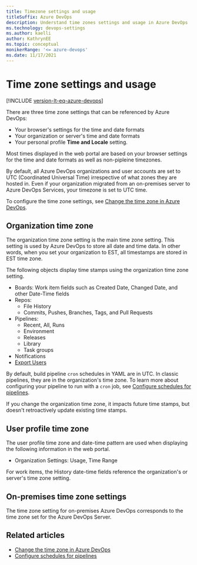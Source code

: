 ```yaml
---
title: Timezone settings and usage
titleSuffix: Azure DevOps  
description: Understand time zones settings and usage in Azure DevOps  
ms.technology: devops-settings
ms.author: kaelli
author: KathrynEE
ms.topic: conceptual
monikerRange: '<= azure-devops'
ms.date: 11/17/2021
---
```


# Time zone settings and usage

[!INCLUDE [version-lt-eq-azure-devops](../../includes/version-lt-eq-azure-devops.md)]  

There are three time zone settings that can be referenced by Azure DevOps: 

- Your browser's settings for the time and date formats 
- Your organization or server's time and date formats
- Your personal profile **Time and Locale** setting. 

Most times displayed in the web portal are based on your browser settings for the time and date formats as well as non-pipleine timezones. 

By default, all Azure DevOps organizations and user accounts are set to UTC (Coordinated Universal Time) irrespective of what zones they are hosted in. Even if your organization migrated from an on-premises server to Azure DevOps Services, your timezone is set to UTC time.

To configure the time zone settings, see [Change the time zone in Azure DevOps](../accounts/change-time-zone.md).

## Organization time zone

The organization time zone setting is the main time zone setting. This setting is used by Azure DevOps to store all date and time data. In other words, when you set your organization to EST, all timestamps are stored in EST time zone. 
 
The following objects display time stamps using the organization time zone setting. 

- Boards: Work item fields such as Created Date, Changed Date, and other Date-Time fields 
- Repos: 
	- File History
	- Commits, Pushes, Branches, Tags, and Pull Requests 
- Pipelines: 
  - Recent, All, Runs
  - Environment
  - Releases 
  - Library
  - Task groups
- Notifications
- [Export Users](../security/export-users-audit-log.md)

By default, build pipeline `cron` schedules in YAML are in UTC. In classic pipelines, they are in the organization's time zone. To learn more about configuring your pipeline to run with a `cron` job, see [Configure schedules for pipelines](../../pipelines/process/scheduled-triggers.md).


If you change the organization time zone, it impacts future time stamps, but doesn't retroactively update existing time stamps. 

## User profile time zone

The user profile time zone and date-time pattern are used when displaying the following information in the web portal.  

- Organization Settings: Usage, Time Range

For work items, the History date-time fields reference the organization's or server's time zone setting. 

## On-premises time zone settings

The time zone setting for on-premises Azure DevOps corresponds to the time zone set for the Azure DevOps Server. 

## Related articles

- [Change the time zone in Azure DevOps](../accounts/change-time-zone.md)
- [Configure schedules for pipelines](../../pipelines/process/scheduled-triggers.md)


<!--- REMOVED from user profile time zone on 11/17/2021


- Boards: 
  - Project configuration, Iteration Start and End Dates
  - Team configuration, Iteration Start and End Dates
  - Work item form 

-->
